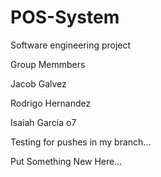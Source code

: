 # POS-System
Software engineering project 

Group Memmbers 

Jacob Galvez

Rodrigo Hernandez

Isaiah Garcia o7

Testing for pushes in my branch...

Put Something New Here...
